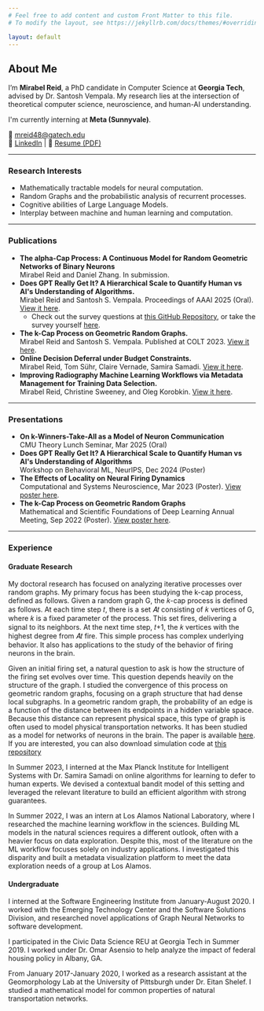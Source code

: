 ```yaml
---
# Feel free to add content and custom Front Matter to this file.
# To modify the layout, see https://jekyllrb.com/docs/themes/#overriding-theme-defaults

layout: default
---
```

<h2>About Me</h2>
<p>
  I’m <strong>Mirabel Reid</strong>, a PhD candidate in Computer Science at <strong>Georgia Tech</strong>, advised by Dr. Santosh Vempala. 
  My research lies at the intersection of theoretical computer science, neuroscience, and human-AI understanding.
</p>
<p>
  I'm currently interning at <strong>Meta (Sunnyvale)</strong>.
</p>
<p>
  📧 <a href="mailto:mreid48@gatech.edu">mreid48@gatech.edu</a> <br>
  🔗 <a href="https://www.linkedin.com/in/mirabel-reid-b3b779156">LinkedIn</a> | 📄 <a href="https://github.com/mirabelreid/mirabelreid.github.io/raw/master/Reid-CV.pdf">Resume (PDF)</a>
</p>
<hr>
<h3>Research Interests</h3>
<ul>
 <li>Mathematically tractable models for neural computation.  </li> 
 <li> Random Graphs and the probabilistic analysis of recurrent processes.</li> 
 <li> Cognitive abilities of Large Language Models.</li> 
 <li> Interplay between machine and human learning and computation.</li> 
 </ul>
 <hr>
<h3>Publications</h3>
<ul>
 <li> <strong>The alpha-Cap Process: A Continuous Model for Random Geometric Networks of Binary Neurons</strong><br>
    Mirabel Reid and Daniel Zhang. In submission.  </li>
  <li>
    <strong>Does GPT Really Get It? A Hierarchical Scale to Quantify Human vs AI's Understanding of Algorithms.</strong><br>
    Mirabel Reid and Santosh S. Vempala. Proceedings of AAAI 2025 (Oral). 
    <a href="https://arxiv.org/abs/2406.14722">View it here</a>.
    <ul>
      <li>
        Check out the survey questions at 
        <a href="https://github.com/mirabelreid/AlgorithmUnderstanding">this GitHub Repository</a>, 
        or take the survey yourself 
        <a href="https://gatech.co1.qualtrics.com/jfe/form/SV_5p4GdL7YEGKV0mG">here</a>.
      </li>
    </ul>
  </li>
  <li>
    <strong>The k-Cap Process on Geometric Random Graphs.</strong><br>
    Mirabel Reid and Santosh S. Vempala. Published at COLT 2023. 
    <a href="https://proceedings.mlr.press/v195/reid23a/reid23a.pdf">View it here</a>.
  </li>
  <li>
    <strong>Online Decision Deferral under Budget Constraints.</strong><br>
    Mirabel Reid, Tom Sühr, Claire Vernade, Samira Samadi. 
    <a href="https://arxiv.org/abs/2409.20489">View it here</a>.
  </li>
  <li>
    <strong>Improving Radiography Machine Learning Workflows via Metadata Management for Training Data Selection.</strong><br>
    Mirabel Reid, Christine Sweeney, and Oleg Korobkin. 
    <a href="https://arxiv.org/abs/2408.12655">View it here</a>.
  </li>
</ul>
<hr>
<h3>Presentations</h3>
<ul>
  <li>
    <strong>On k-Winners-Take-All as a Model of Neuron Communication</strong><br>
    CMU Theory Lunch Seminar, Mar 2025 (Oral)
  </li>
  <li>
    <strong>Does GPT Really Get It? A Hierarchical Scale to Quantify Human vs AI's Understanding of Algorithms</strong><br>
    Workshop on Behavioral ML, NeurIPS, Dec 2024 (Poster)
  </li>
  <li>
    <strong>The Effects of Locality on Neural Firing Dynamics</strong><br>
    Computational and Systems Neuroscience, Mar 2023 (Poster). 
    <a href="https://github.com/mirabelreid/mirabelreid.github.io/raw/master/kcapcosyne.pdf">View poster here</a>.
  </li>
  <li>
    <strong>The k-Cap Process on Geometric Random Graphs</strong><br>
    Mathematical and Scientific Foundations of Deep Learning Annual Meeting, Sep 2022 (Poster). 
    <a href="https://github.com/mirabelreid/mirabelreid.github.io/raw/master/kcapGRGPosterMoDL.pdf">View poster here</a>.
  </li>
</ul>
<hr>
<h3>Experience</h3>
<h4>Graduate Research</h4>
<p>My doctoral research has focused on analyzing iterative processes over random graphs. My primary focus has been studying the k-cap process, defined as follows. Given a random graph G, the 𝑘-cap process is defined as follows. At each time step 𝑡, there is a set 𝐴𝑡 consisting of 𝑘 vertices of G, where 𝑘 is a fixed parameter of the process. This set fires, delivering a signal to its neighbors. At the next time step, 𝑡+1, the 𝑘 vertices with the highest degree from 𝐴𝑡 fire. This simple process has complex underlying behavior. It also has applications to the study of the behavior of firing neurons in the brain.</p>

<p>Given an initial firing set, a natural question to ask is how the structure of the firing set evolves over time. This question depends heavily on the structure of the graph. I studied the convergence of this process on geometric random graphs, focusing on a graph structure that had dense local subgraphs. In a geometric random graph, the probability of an edge is a function of the distance between its endpoints in a hidden variable space. Because this distance can represent physical space, this type of graph is often used to model physical transportation networks. It has been studied as a model for networks of neurons in the brain. The paper is available <a href="https://proceedings.mlr.press/v195/reid23a/reid23a.pdf">here</a>. If you are interested, you can also download simulation code at <a href="https://github.com/mirabelreid/Assemblies-Simulations">this repository </a>
<p> In Summer 2023, I interned at the Max Planck Institute for Intelligent Systems with Dr. Samira Samadi on online algorithms for learning to defer to human experts. We devised a contextual bandit model of this setting and leveraged the relevant literature to build an efficient algorithm with strong guarantees.</p>
 <p> In Summer 2022, I was an intern at Los Alamos National Laboratory, where I researched the machine learning workflow in the sciences. Building ML models in the natural sciences requires a different outlook, often with a heavier focus on data exploration. Despite this, most of the literature on the ML workflow focuses solely on industry applications. I investigated this disparity and built a metadata visualization platform to meet the data exploration needs of a group at Los Alamos.</p>

<h4>Undergraduate</h4>
<p> I interned at the Software Engineering Institute from January-August 2020. I worked with the Emerging Technology Center and the Software Solutions Division, and researched novel applications of Graph Neural Networks to software development.</p>
<p> I participated in the Civic Data Science REU at Georgia Tech in Summer 2019. I worked under Dr. Omar Asensio to help analyze the impact of federal housing policy in Albany, GA. 
<p> From January 2017-January 2020, I worked as a research assistant at the Geomorphology Lab at the University of Pittsburgh under Dr. Eitan Shelef. I studied a mathematical model for common properties of natural transportation networks.</p>


